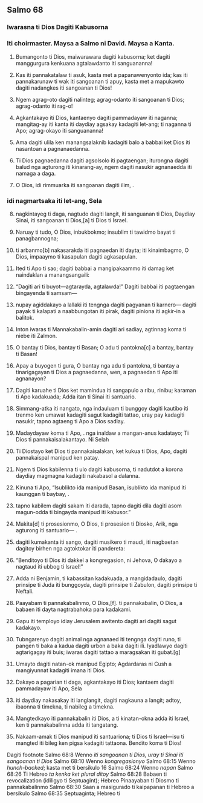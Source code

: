 Salmo 68
--------

### Iwarasna ti Dios Dagiti Kabusorna

### Iti choirmaster. Maysa a Salmo ni David. Maysa a Kanta.

1. Bumangonto ti Dios, maiwarawara dagiti kabusorna;
   ket dagiti manggurgura kenkuana agtalawdanto iti sanguananna!
2. Kas iti pannakatalaw ti asuk, kasta met a papanawenyonto ida;
   kas iti pannakarunaw ti wak iti sangoanan ti apuy, kasta met a mapukawto dagiti nadangkes iti sangoanan ti Dios!
3. Ngem agrag-oto dagiti nalinteg;
   agrag-odanto iti sangoanan ti Dios;
   agrag-odanto iti rag-o!

4. Agkantakayo iti Dios, kantaenyo dagiti pammadayaw iti naganna;
   mangitag-ay iti kanta iti daydiay agsakay kadagiti let-ang;
   ti naganna ti Apo;
   agrag-okayo iti sanguananna!
5. Ama dagiti ulila ken manangsalaknib kadagiti balo a babbai
   ket Dios iti nasantoan a pagnanaedanna.
6. Ti Dios pagnaedanna dagiti agsolsolo iti pagtaengan;
   iturongna dagiti balud nga agturong iti kinarang-ay, ngem dagiti nasukir agnanaedda iti namaga a daga.

7. O Dios, idi rimmuarka iti sangoanan dagiti ilim, .
###      idi nagmartsaka iti let-ang, Sela

8. nagkintayeg ti daga, nagtudo dagiti langit, iti sanguanan ti Dios, Daydiay Sinai, iti sangoanan ti Dios,[a] ti Dios ti Israel.
9. Naruay ti tudo, O Dios, inbukbokmo;
   insublim ti tawidmo bayat ti panagbannogna;
10. ti arbanmo[b] nakasarakda iti pagnaedan iti dayta;
    iti kinaimbagmo, O Dios, impaaymo ti kasapulan dagiti agkasapulan.

11. Ited ti Apo ti sao;
    dagiti babbai a mangipakaammo iti damag ket naindaklan a manangsangaili:
12. “Dagiti ari ti buyot—agtarayda, agtalawda!” Dagiti babbai iti pagtaengan bingayenda ti samsam—
13. nupay agiddakayo a lallaki iti tengnga dagiti pagyanan ti karnero—
    dagiti payak ti kalapati a naabbungotan iti pirak, dagiti piniona iti agkir-in a balitok.
14. Inton iwaras ti Mannakabalin-amin dagiti ari sadiay, agtinnag koma ti niebe iti Zalmon.

15. O bantay ti Dios, bantay ti Basan;
    O adu ti pantokna[c] a bantay, bantay ti Basan!
16. Apay a buyogen ti gura, O bantay nga adu ti pantokna, ti bantay a tinarigagayan ti Dios a pagnaedanna, wen, a pagnaedan ti Apo iti agnanayon?
17. Dagiti karuahe ti Dios ket mamindua iti sangapulo a ribu, rinibu;
    karaman ti Apo kadakuada; Adda itan ti Sinai iti santuario.
18. Simmang-atka iti nangato, nga indauluam ti bunggoy dagiti kautibo iti trenmo
    ken umawat kadagiti sagut kadagiti tattao, uray pay kadagiti nasukir, tapno agtaeng ti Apo a Dios sadiay.

19. Madaydayaw koma ti Apo, .
    nga inaldaw a mangan-anus kadatayo;
    Ti Dios ti pannakaisalakantayo. Ni Selah
20. Ti Diostayo ket Dios ti pannakaisalakan, ket kukua ti Dios, Apo, dagiti pannakaispal manipud ken patay.
21. Ngem ti Dios kabilenna ti ulo dagiti kabusorna, ti nadutdot a korona daydiay magmagna kadagiti nakabasol a dalanna.
22. Kinuna ti Apo, “Isublikto ida manipud Basan, isublikto ida manipud iti kaunggan ti baybay, .
23. tapno kabilem dagiti sakam iti darada, tapno dagiti dila dagiti asom magun-odda ti bingayda manipud iti kabusor.”

24. Makita[d] ti prosesionmo, O Dios, ti prosesion ti Diosko, Arik, nga agturong iti santuario— .
25. dagiti kumakanta iti sango, dagiti musikero ti maudi, iti nagbaetan dagitoy birhen nga agtoktokar iti pandereta:
26. “Benditoyo ti Dios iti dakkel a kongregasion, ni Jehova, O dakayo a nagtaud iti ubbog ti Israel!”
27. Adda ni Benjamin, ti kabassitan kadakuada, a mangidadaulo, dagiti prinsipe ti Juda iti bunggoyda, dagiti prinsipe ti Zabulon, dagiti prinsipe ti Neftali.

28. Paayabam ti pannakabalinmo, O Dios,[f].
    ti pannakabalin, O Dios, a babaen iti dayta nagtrabahoka para kadakami.
29. Gapu iti temployo idiay Jerusalem
    awitento dagiti ari dagiti sagut kadakayo.
30. Tubngarenyo dagiti animal nga agnanaed iti tengnga dagiti runo, ti pangen ti baka a kadua dagiti urbon a baka dagiti ili.
    Iyadlawyo dagiti agtarigagay iti buis;
    iwaras dagiti tattao a maragsakan iti gubat.[g]
31. Umayto dagiti natan-ok manipud Egipto;
    Agdardaras ni Cush a mangiyunnat kadagiti imana iti Dios.

32. Dakayo a pagarian ti daga, agkantakayo iti Dios;     kantaem dagiti pammadayaw iti Apo, Sela
33. iti daydiay nakasakay iti langlangit, dagiti nagkauna a langit;
    adtoy, ibaonna ti timekna, ti nabileg a timekna.
34. Mangtedkayo iti pannakabalin iti Dios, a ti kinatan-okna adda iti Israel, ken ti pannakabalinna adda iti tangatang.
35. Nakaam-amak ti Dios manipud iti santuariona;
    ti Dios ti Israel—isu ti mangted iti bileg ken pigsa kadagiti tattaona.
    Bendito koma ti Dios!

Dagiti footnote
Salmo 68:8 Wenno *iti sangoanan ti Dios, uray ti Sinai iti sangoanan ti Dios*
Salmo 68:10 Wenno *kongregasionyo*
Salmo 68:15 Wenno *hunch-backed*; kasta met ti bersikulo 16
Salmo 68:24 Wenno *napan*
Salmo 68:26 Ti Hebreo *ta kenka ket plural ditoy*
Salmo 68:28 Babaen ti revocalization (idiligyo ti Septuagint); Hebreo Pinaayaban ti Diosmo ti pannakabalinmo
Salmo 68:30 Saan a masigurado ti kaipapanan ti Hebreo a bersikulo
Salmo 68:35 Septuaginta; Hebreo ti